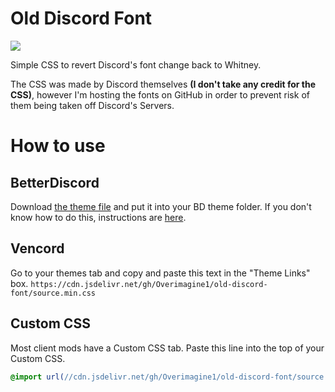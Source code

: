 # Old Discord Font
![](https://cdn.discordapp.com/attachments/558067831791419448/1153577771910570054/image.png)

Simple CSS to revert Discord's font change back to Whitney. 

The CSS was made by Discord themselves **(I don't take any credit for the CSS)**, however I'm hosting the fonts on GitHub in order to prevent risk of them being taken off Discord's Servers.

# How to use
## BetterDiscord
Download [the theme file](https://cdn.discordapp.com/attachments/582412074328653847/1048468116939755531/old-discord-font.theme.css) and put it into your BD theme folder. If you don't know how to do this, instructions are [here](https://smolalli.github.io/BetterDiscord/v-addons/).

## Vencord
Go to your themes tab and copy and paste this text in the "Theme Links" box.
`https://cdn.jsdelivr.net/gh/Overimagine1/old-discord-font/source.min.css`

## Custom CSS
Most client mods have a Custom CSS tab. Paste this line into the top of your Custom CSS.
```css
@import url(//cdn.jsdelivr.net/gh/Overimagine1/old-discord-font/source.min.css);
```
